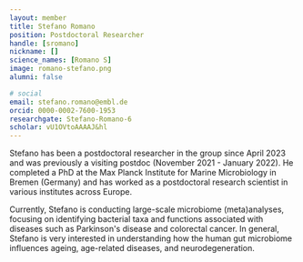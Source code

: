 ```yaml
---
layout: member
title: Stefano Romano
position: Postdoctoral Researcher
handle: [sromano]
nickname: []
science_names: [Romano S]
image: romano-stefano.png
alumni: false

# social
email: stefano.romano@embl.de
orcid: 0000-0002-7600-1953
researchgate: Stefano-Romano-6
scholar: vU1OVtoAAAAJ&hl
---
```


Stefano has been a postdoctoral researcher in the group since April 2023 and was previously a visiting postdoc (November 2021 - January 2022). He completed a PhD at the Max Planck Institute for Marine Microbiology in Bremen (Germany) and has worked as a postdoctoral research scientist in various institutes across Europe.

Currently, Stefano is conducting large-scale microbiome (meta)analyses, focusing on identifying bacterial taxa and functions associated with diseases such as Parkinson's disease and colorectal cancer. In general, Stefano is very interested in understanding how the human gut microbiome influences ageing, age-related diseases, and neurodegeneration. 
